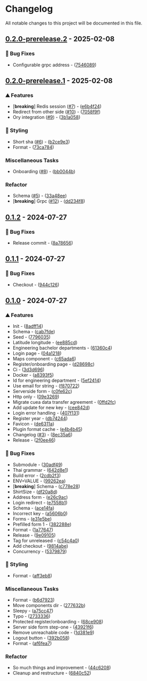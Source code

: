 # Changelog

All notable changes to this project will be documented in this file.

## [0.2.0-prerelease.2](https://github.com/esc-chula/intania-oidc-new/compare/v0.2.0-prerelease.1..v0.2.0-prerelease.2) - 2025-02-08

### <!-- 1 -->🐛 Bug Fixes

- Configurable grpc address - ([7546089](https://github.com/esc-chula/intania-oidc-new/commit/754608951adb3e6ca5ff06ffdfd183f8dec6c8b2))

## [0.2.0-prerelease.1](https://github.com/esc-chula/intania-oidc-new/compare/v0.1.3..v0.2.0-prerelease.1) - 2025-02-08

### <!-- 0 -->⛰️  Features

- [**breaking**] Redis session ([#7](https://github.com/esc-chula/intania-oidc-new/issues/7)) - ([e6b4f24](https://github.com/esc-chula/intania-oidc-new/commit/e6b4f24ba069bfccbafc075e7b8e534924351bdd))
- Redirect from other side ([#10](https://github.com/esc-chula/intania-oidc-new/issues/10)) - ([7058f9f](https://github.com/esc-chula/intania-oidc-new/commit/7058f9fd2a6848765ad2080d60b5e70283564bae))
- Ory integration ([#9](https://github.com/esc-chula/intania-oidc-new/issues/9)) - ([3b1a058](https://github.com/esc-chula/intania-oidc-new/commit/3b1a0580c57c02ba01521c0844149854fdc2fd48))

### <!-- 5 -->🎨 Styling

- Short sha ([#6](https://github.com/esc-chula/intania-oidc-new/issues/6)) - ([b2ce9e3](https://github.com/esc-chula/intania-oidc-new/commit/b2ce9e3f01fcea65f784959922e9d4ec37d002b4))
- Format - ([73ca784](https://github.com/esc-chula/intania-oidc-new/commit/73ca784c06f1d9a99f43b78337ef6dc9f506835b))

### Miscellaneous Tasks

- Onboarding ([#8](https://github.com/esc-chula/intania-oidc-new/issues/8)) - ([bb0044b](https://github.com/esc-chula/intania-oidc-new/commit/bb0044baae3a7646425f96f76d60e338db1df016))

### Refactor

- Schema ([#5](https://github.com/esc-chula/intania-oidc-new/issues/5)) - ([33a48ee](https://github.com/esc-chula/intania-oidc-new/commit/33a48eecf94d8d23989ce477f67fdc72130b1e7b))
- [**breaking**] Grpc ([#12](https://github.com/esc-chula/intania-oidc-new/issues/12)) - ([dd234f8](https://github.com/esc-chula/intania-oidc-new/commit/dd234f8ca271bb79eadca5b7b2997b0ad715690f))

## [0.1.2](https://github.com/esc-chula/intania-oidc-new/compare/v0.1.1..v0.1.2) - 2024-07-27

### <!-- 1 -->🐛 Bug Fixes

- Release commit - ([8a78656](https://github.com/esc-chula/intania-oidc-new/commit/8a78656964754ed00c7b0533ec4c603a9e7409b9))

## [0.1.1](https://github.com/esc-chula/intania-oidc-new/compare/v0.1.0..v0.1.1) - 2024-07-27

### <!-- 1 -->🐛 Bug Fixes

- Checkout - ([944c126](https://github.com/esc-chula/intania-oidc-new/commit/944c1269c12fb7f7d324366786ce986791c96d07))

## [0.1.0](https://github.com/esc-chula/intania-oidc-new/compare/..v0.1.0) - 2024-07-27

### <!-- 0 -->⛰️  Features

- Init - ([8adff14](https://github.com/esc-chula/intania-oidc-new/commit/8adff14c76d9cbfc0d4217df358b8d84d62d96ab))
- Schema - ([cab7fde](https://github.com/esc-chula/intania-oidc-new/commit/cab7fde1526640b990097aa619104b70a73f9614))
- Seed - ([7796035](https://github.com/esc-chula/intania-oidc-new/commit/779603565793fe58bf57c0cdf4c96cf1f0e65b5d))
- Latitude longitude - ([ee885cd](https://github.com/esc-chula/intania-oidc-new/commit/ee885cd95f77ce2e429504cbc9028fc18fc41448))
- Engineering bachelor departments - ([61360c4](https://github.com/esc-chula/intania-oidc-new/commit/61360c4985d65f056c34efac5dfa9e3347635045))
- Login page - ([04a1218](https://github.com/esc-chula/intania-oidc-new/commit/04a1218f9a43fb64515e4974eb36e56509af1992))
- Maps component - ([c65ada6](https://github.com/esc-chula/intania-oidc-new/commit/c65ada600e7097ec2a8cf8f2a7d77713385b42b2))
- Register/onboarding page - ([d28698c](https://github.com/esc-chula/intania-oidc-new/commit/d28698cd7dd2d3d907f7536f2c959bbea4a697a7))
- Ci - ([3d3d696](https://github.com/esc-chula/intania-oidc-new/commit/3d3d696f4a1573120aea6f72b726e16a5b94fc42))
- Docker - ([a8393f5](https://github.com/esc-chula/intania-oidc-new/commit/a8393f5ab900622334fd275feb1569ea4148c8b4))
- Id for engineering department - ([5ef2414](https://github.com/esc-chula/intania-oidc-new/commit/5ef2414620b139f23cac5e70abe0c2991dab95e3))
- Use email for string - ([f870722](https://github.com/esc-chula/intania-oidc-new/commit/f870722c2b7c1492e63fd11ce94957fbd5d93098))
- Serverside form - ([c0fe62c](https://github.com/esc-chula/intania-oidc-new/commit/c0fe62cbcdb39c19fbd2298ef0c0042f8c89f705))
- Http only - ([09e3269](https://github.com/esc-chula/intania-oidc-new/commit/09e326917acc3426484e38db8bf924b19627b697))
- Migrate cuea data transfer agreement - ([0ffd2fc](https://github.com/esc-chula/intania-oidc-new/commit/0ffd2fcba4b98d8ae82a06c9e26abfbe58d4e61d))
- Add update for new key - ([cee842d](https://github.com/esc-chula/intania-oidc-new/commit/cee842db617ed9522f6e57c05cf98377a112966b))
- Login error handling - ([407f131](https://github.com/esc-chula/intania-oidc-new/commit/407f1315e9f547ff190c49075e9bcf65763a7c85))
- Register year - ([db74244](https://github.com/esc-chula/intania-oidc-new/commit/db742446ee842acf8366bd1e89e6650144be5ff8))
- Favicon - ([de6311a](https://github.com/esc-chula/intania-oidc-new/commit/de6311a9bf447900881a814c30af2de982ad2b26))
- Plugin format cache - ([e4b4b45](https://github.com/esc-chula/intania-oidc-new/commit/e4b4b45fb835ebcbc22945ea723a9a2bae13bd66))
- Changelog ([#3](https://github.com/esc-chula/intania-oidc-new/issues/3)) - ([8ec35a6](https://github.com/esc-chula/intania-oidc-new/commit/8ec35a61a8250f9cafecc52fcc72e40027dd596e))
- Release - ([2f0ee46](https://github.com/esc-chula/intania-oidc-new/commit/2f0ee46738ad3c900a1e89e0f0008a68f3256b28))

### <!-- 1 -->🐛 Bug Fixes

- Submodule - ([30adf49](https://github.com/esc-chula/intania-oidc-new/commit/30adf4903e7b69ecece4039c7963985a8106d758))
- Thai grammar - ([642d8e1](https://github.com/esc-chula/intania-oidc-new/commit/642d8e109924545c880a3dde65ddf86d612d3043))
- Build error - ([2cdb2f3](https://github.com/esc-chula/intania-oidc-new/commit/2cdb2f3cd44f4c2d3bdf0b2ecb6434c0a52204f0))
- ENV=VALUE - ([99262ea](https://github.com/esc-chula/intania-oidc-new/commit/99262ea4d4ee13bef5b9ef4b980ac43682c97447))
- [**breaking**] Schema - ([c778e28](https://github.com/esc-chula/intania-oidc-new/commit/c778e288368c0317e1ae6622320865ffaaad04d6))
- ShirtSize - ([df20a8d](https://github.com/esc-chula/intania-oidc-new/commit/df20a8dff8d000ee2f65d745a17ed9d507479bff))
- Address form - ([e26c9ac](https://github.com/esc-chula/intania-oidc-new/commit/e26c9acd4def653b42fe764aa455e764d9f18702))
- Login redirect - ([e7558b1](https://github.com/esc-chula/intania-oidc-new/commit/e7558b1d82704543f312580d656154e530b2e5cc))
- Schema - ([ace14fa](https://github.com/esc-chula/intania-oidc-new/commit/ace14fac91a9a26260d20d5c666e7519b921a437))
- Incorrect key - ([a5606b0](https://github.com/esc-chula/intania-oidc-new/commit/a5606b045e3558d716680dbf8846eb000bd8119b))
- Forms - ([e31e5be](https://github.com/esc-chula/intania-oidc-new/commit/e31e5be354626ef01ca0d7523dc29120b086a9dd))
- Prefilled form 1 - ([382288e](https://github.com/esc-chula/intania-oidc-new/commit/382288ec09853f3252861c7248657f311198167c))
- Format - ([1a77647](https://github.com/esc-chula/intania-oidc-new/commit/1a7764732131a40875b5404594c6618c76c82f0f))
- Release - ([9e09105](https://github.com/esc-chula/intania-oidc-new/commit/9e091057deca0fb7c2233d9370ff7bd6941f5cae))
- Tag for unreleased - ([c54c4a0](https://github.com/esc-chula/intania-oidc-new/commit/c54c4a0e589416d0d5466c2ce78cdc6c3ad122d0))
- Add checkout - ([9814abe](https://github.com/esc-chula/intania-oidc-new/commit/9814abeb199b05b1807401028b86771aeb39dfc1))
- Concurrency - ([5379879](https://github.com/esc-chula/intania-oidc-new/commit/53798797a86ab2d239ec6f0d8a1e2cc63dfe98c0))

### <!-- 5 -->🎨 Styling

- Format - ([aff3eb8](https://github.com/esc-chula/intania-oidc-new/commit/aff3eb81bef3f6d915b3295a2ddc5867552d4406))

### Miscellaneous Tasks

- Format - ([b6d7923](https://github.com/esc-chula/intania-oidc-new/commit/b6d792397ff2d21ac5df73f4b2f07011e9ad6f62))
- Move components dir - ([277632b](https://github.com/esc-chula/intania-oidc-new/commit/277632b5250e7e9f729d5ba4ec0ec83347c6fe02))
- Sleepy - ([a75cc47](https://github.com/esc-chula/intania-oidc-new/commit/a75cc47d6a9e1826c0bc7295f600e6216bc43f56))
- Typo - ([2733336](https://github.com/esc-chula/intania-oidc-new/commit/27333366477e51834943034e630b3412ec835c3a))
- Protected register/onboarding - ([68ce908](https://github.com/esc-chula/intania-oidc-new/commit/68ce908681d82d57465c7697ef4b4550e039a8c9))
- Server side form step-one - ([43921f6](https://github.com/esc-chula/intania-oidc-new/commit/43921f60a158944e225764ae8a07a4da5ceb583c))
- Remove unreachable code - ([1d381e9](https://github.com/esc-chula/intania-oidc-new/commit/1d381e96cb637aac648a4b4bc8d605d0f3fd2016))
- Logout button - ([392b058](https://github.com/esc-chula/intania-oidc-new/commit/392b05895dc1b543e1ec42942d86505aac3f893e))
- Format - ([af6fea7](https://github.com/esc-chula/intania-oidc-new/commit/af6fea7bbb4485c6667a4e21130fffc258c77dea))

### Refactor

- So much things and improvement - ([44c6208](https://github.com/esc-chula/intania-oidc-new/commit/44c62082750b95fa38a759a9cdfb9778370b3869))
- Cleanup and restructure - ([6840c52](https://github.com/esc-chula/intania-oidc-new/commit/6840c52c5b150ef8656af2abf71067cb5a607a51))

<!-- generated by git-cliff -->

